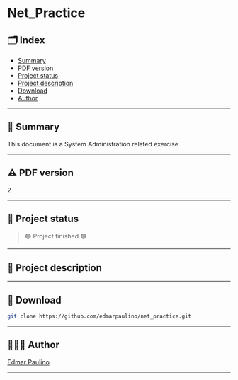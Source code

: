# Net_Practice

## 🗂️ Index

* [Summary](#summary)
* [PDF version](#pdf-version)
* [Project status](#project-status)
* [Project description](#project-description)
* [Download](#project-access)
* [Author](#author)

---

## 📜 Summary
This document is a System Administration related exercise

---

## ⚠️ PDF version
2

---

## 🚦 Project status
> 🟢 Project finished 🟢

---

## 📃 Project description



---

## 📁 Download
```bash
git clone https://github.com/edmarpaulino/net_practice.git
```

---

## 👨🏾‍💻 Author
[Edmar Paulino](https://github.com/edmarpaulino)

---
